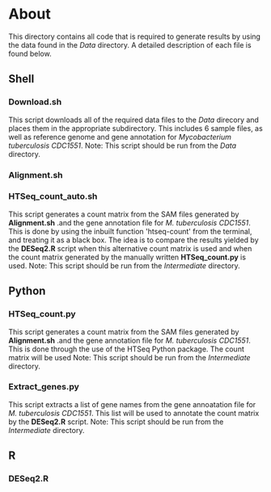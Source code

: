 # About

This directory contains all code that is required to generate results by using the data found in the *Data* directory. A detailed description of each file is found below.

## Shell

### Download.sh
This script downloads all of the required data files to the *Data* direcory and places them in the appropriate subdirectory. This includes 6 sample files, as well as reference genome and gene annotation for *Mycobacterium tuberculosis CDC1551*. 
Note: This script should be run from the *Data* directory.

### Alignment.sh

### HTSeq_count_auto.sh
This script generates a count matrix from the SAM files generated by **Alignment.sh** .and the gene annotation file for *M. tuberculosis CDC1551*. This is done by using the inbuilt function 'htseq-count' from the terminal, and treating it as a black box. The idea is to compare the results yielded by the **DESeq2.R** script when this alternative count matrix is used and when the count matrix generated by the manually written **HTSeq_count.py** is used.
Note: This script should be run from the *Intermediate* directory.

## Python

### HTSeq_count.py
This script generates a count matrix from the SAM files generated by **Alignment.sh** .and the gene annotation file for *M. tuberculosis CDC1551*. This is done through the use of the HTSeq Python package. The count matrix will be used 
Note: This script should be run from the *Intermediate* directory.

### Extract_genes.py
This script extracts a list of gene names from the gene annoatation file for *M. tuberculosis CDC1551*. This list will be used to annotate the count matrix by the **DESeq2.R** script.
Note: This script should be run from the *Intermediate* directory.

## R 

### DESeq2.R
